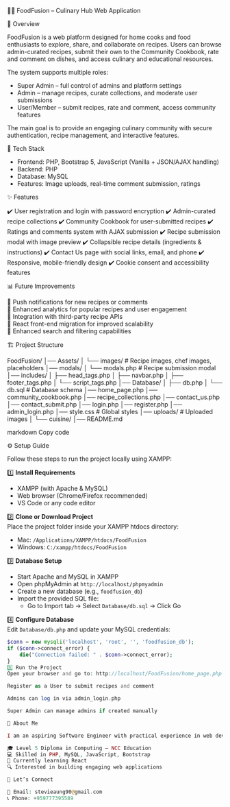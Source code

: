 🍳🍲 FoodFusion – Culinary Hub Web Application

📌 Overview

FoodFusion is a web platform designed for home cooks and food enthusiasts to explore, share, and collaborate on recipes. Users can browse admin-curated recipes, submit their own to the Community Cookbook, rate and comment on dishes, and access culinary and educational resources.

The system supports multiple roles:

- Super Admin – full control of admins and platform settings  
- Admin – manage recipes, curate collections, and moderate user submissions  
- User/Member – submit recipes, rate and comment, access community features  

The main goal is to provide an engaging culinary community with secure authentication, recipe management, and interactive features.

🚀 Tech Stack

- Frontend: PHP, Bootstrap 5, JavaScript (Vanilla + JSON/AJAX handling)  
- Backend: PHP  
- Database: MySQL  
- Features: Image uploads, real-time comment submission, ratings  

✨ Features

✔️ User registration and login with password encryption ✔️ Admin-curated recipe collections ✔️ Community Cookbook for user-submitted recipes ✔️ Ratings and comments system with AJAX submission ✔️ Recipe submission modal with image preview ✔️ Collapsible recipe details (ingredients & instructions) ✔️ Contact Us page with social links, email, and phone ✔️ Responsive, mobile-friendly design ✔️ Cookie consent and accessibility features  

📊 Future Improvements

🔹 Push notifications for new recipes or comments  
🔹 Enhanced analytics for popular recipes and user engagement  
🔹 Integration with third-party recipe APIs  
🔹 React front-end migration for improved scalability  
🔹 Enhanced search and filtering capabilities  

🏗️ Project Structure

FoodFusion/
│── Assets/
│ └── images/ # Recipe images, chef images, placeholders
│── modals/
│ └── modals.php # Recipe submission modal
│── includes/
│ ├── head_tags.php
│ ├── navbar.php
│ ├── footer_tags.php
│ └── script_tags.php
│── Database/
│ ├── db.php
│ └── db.sql # Database schema
│── home_page.php
│── community_cookbook.php
│── recipe_collections.php
│── contact_us.php
│── contact_submit.php
│── login.php
│── register.php
│── admin_login.php
│── style.css # Global styles
│── uploads/ # Uploaded images
│ └── cuisine/
│── README.md

markdown
Copy code

⚙️ Setup Guide

Follow these steps to run the project locally using XAMPP:

1️⃣ **Install Requirements**  
- XAMPP (with Apache & MySQL)  
- Web browser (Chrome/Firefox recommended)  
- VS Code or any code editor  

2️⃣ **Clone or Download Project**  
Place the project folder inside your XAMPP htdocs directory:  
- Mac: `/Applications/XAMPP/htdocs/FoodFusion`  
- Windows: `C:/xampp/htdocs/FoodFusion`  

3️⃣ **Database Setup**  
- Start Apache and MySQL in XAMPP  
- Open phpMyAdmin at `http://localhost/phpmyadmin`  
- Create a new database (e.g., `foodfusion_db`)  
- Import the provided SQL file:  
  - Go to Import tab → Select `Database/db.sql` → Click Go  

4️⃣ **Configure Database**  
Edit `Database/db.php` and update your MySQL credentials:  

```php
$conn = new mysqli('localhost', 'root', '', 'foodfusion_db');
if ($conn->connect_error) {
    die("Connection failed: " . $conn->connect_error);
}
5️⃣ Run the Project
Open your browser and go to: http://localhost/FoodFusion/home_page.php

Register as a User to submit recipes and comment

Admins can log in via admin_login.php

Super Admin can manage admins if created manually

📖 About Me

I am an aspiring Software Engineer with practical experience in web development, databases, and interactive web applications.

🎓 Level 5 Diploma in Computing – NCC Education
💻 Skilled in PHP, MySQL, JavaScript, Bootstrap
🌱 Currently learning React
🔍 Interested in building engaging web applications

🤝 Let’s Connect

📧 Email: stevieaung90@gmail.com
📞 Phone: +959777395589

